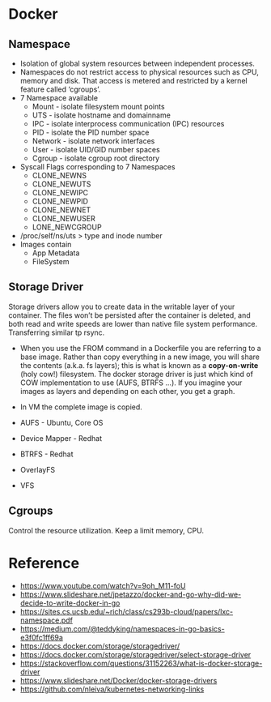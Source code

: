 # Docker

## Namespace
- Isolation of global system resources between independent processes.
- Namespaces do not restrict access to physical resources such as CPU, memory and disk. That access is metered and restricted by a kernel feature called ‘cgroups’.
- 7 Namespace available
    - Mount - isolate filesystem mount points
    - UTS - isolate hostname and domainname
    - IPC - isolate interprocess communication (IPC) resources
    - PID - isolate the PID number space
    - Network - isolate network interfaces
    - User - isolate UID/GID number spaces
    - Cgroup - isolate cgroup root directory
- Syscall Flags corresponding to 7 Namespaces
    - CLONE_NEWNS 
    - CLONE_NEWUTS 
    - CLONE_NEWIPC 
    - CLONE_NEWPID 
    - CLONE_NEWNET 
    - CLONE_NEWUSER
    - LONE_NEWCGROUP
- /proc/self/ns/uts > type and inode number
- Images contain
    - App Metadata
    - FileSystem




## Storage Driver
Storage drivers allow you to create data in the writable layer of your container. 
The files won’t be persisted after the container is deleted, and both read and write speeds are lower than native file system performance. Transferring similar tp rsync.

- When you use the FROM command in a Dockerfile you are referring to a base image. Rather than copy everything in a new image, you will share the contents (a.k.a. fs layers); this is what is known as a **copy-on-write** (holy cow!) filesystem. The docker storage driver is just which kind of COW implementation to use (AUFS, BTRFS ...). If you imagine your images as layers and depending on each other, you get a graph.

- In VM the complete image is copied. 

- AUFS - Ubuntu, Core  OS
- Device Mapper - Redhat 
- BTRFS - Redhat
- OverlayFS
- VFS


 ## Cgroups
 Control the resource utilization. Keep a limit memory, CPU. 



# Reference
- https://www.youtube.com/watch?v=9oh_M11-foU
- https://www.slideshare.net/jpetazzo/docker-and-go-why-did-we-decide-to-write-docker-in-go
- https://sites.cs.ucsb.edu/~rich/class/cs293b-cloud/papers/lxc-namespace.pdf
- https://medium.com/@teddyking/namespaces-in-go-basics-e3f0fc1ff69a
- https://docs.docker.com/storage/storagedriver/
- https://docs.docker.com/storage/storagedriver/select-storage-driver
- https://stackoverflow.com/questions/31152263/what-is-docker-storage-driver
- https://www.slideshare.net/Docker/docker-storage-drivers
- https://github.com/nleiva/kubernetes-networking-links